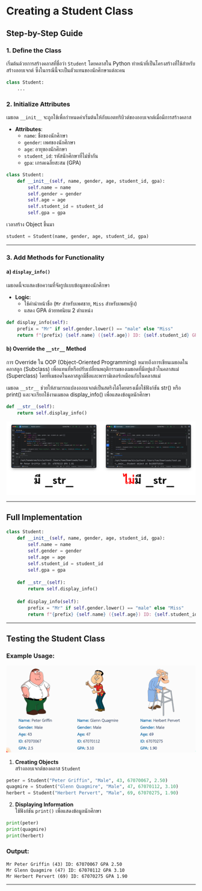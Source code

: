 # Creating a Student Class

## **Step-by-Step Guide**

### 1. **Define the Class**

เริ่มต้นด้วยการสร้างคลาสที่ชื่อว่า `Student` โดยคลาสใน Python ทำหน้าที่เป็นโครงสร้างที่ใช้สำหรับสร้างออบเจกต์
ซึ่งในกรณีนี้จะเป็นตัวแทนของนักศึกษาแต่ละคน

```python
class Student:
    ...
```

### 2. **Initialize Attributes**

เมธอด `__init__` จะถูกใช้เพื่อกำหนดค่าเริ่มต้นให้กับแอตทริบิวต์ของออบเจกต์เมื่อมีการสร้างคลาส

- **Attributes**:
    - `name`: ชื่อของนักศึกษา
    - `gender`: เพศของนักศึกษา
    - `age`: อายุของนักศึกษา
    - `student_id`: รหัสนักศึกษาที่ไม่ซ้ำกัน
    - `gpa`: เกรดเฉลี่ยสะสม (GPA)

```python
class Student:
    def __init__(self, name, gender, age, student_id, gpa):
        self.name = name
        self.gender = gender
        self.age = age
        self.student_id = student_id
        self.gpa = gpa
```

เวลาสร้าง Object ชึ้นมา

```python
student = Student(name, gender, age, student_id, gpa)
```

---

### 3. **Add Methods for Functionality**

#### a) `display_info()`

เมธอดนี้จะแสดงข้อความที่จัดรูปแบบข้อมูลของนักศึกษา

- **Logic**:
    - ใช้คำนำหน้าชื่อ (`Mr` สำหรับเพศชาย, `Miss` สำหรับเพศหญิง)
    - แสดง GPA ด้วยทศนิยม 2 ตำแหน่ง

```python
def display_info(self):
    prefix = "Mr" if self.gender.lower() == "male" else "Miss"
    return f"{prefix} {self.name} ({self.age}) ID: {self.student_id} GPA {self.gpa:.2f}"
```

#### b) Override the `__str__` Method

การ Override ใน OOP (Object-Oriented Programming) หมายถึงการเขียนเมธอดในคลาสลูก (Subclass)
เพื่อแทนที่หรือปรับเปลี่ยนพฤติกรรมของเมธอดที่มีอยู่แล้วในคลาสแม่ (Superclass)
โดยที่เมธอดในคลาสลูกมีชื่อและพารามิเตอร์เหมือนกับในคลาสแม่

เมธอด `__str__` ช่วยให้สามารถแปลงออบเจกต์เป็นสตริงได้โดยตรงเมื่อใช้ฟังก์ชัน str() หรือ print() และจะเรียกใช้งานเมธอด
display_info() เพื่อแสดงข้อมูลนักศึกษา

```python
def __str__(self):
    return self.display_info()
```

![str.png](files/img/str.png)

---

## **Full Implementation**

```python
class Student:
    def __init__(self, name, gender, age, student_id, gpa):
        self.name = name
        self.gender = gender
        self.age = age
        self.student_id = student_id
        self.gpa = gpa

    def __str__(self):
        return self.display_info()

    def display_info(self):
        prefix = "Mr" if self.gender.lower() == "male" else "Miss"
        return f"{prefix} {self.name} ({self.age}) ID: {self.student_id} GPA {self.gpa:.2f}"
```

---

## **Testing the Student Class**

### Example Usage:

![familyguy.jpg](files/img/familyguy.jpg)

1. **Creating Objects**  
   สร้างออบเจกต์ของคลาส `Student`

```python
peter = Student("Peter Griffin", "Male", 43, 67070067, 2.50)
quagmire = Student("Glenn Quagmire", "Male", 47, 67070112, 3.10)
herbert = Student("Herbert Pervert", "Male", 69, 67070275, 1.90)
```

2. **Displaying Information**  
   ใช้ฟังก์ชัน `print()` เพื่อแสดงข้อมูลนักศึกษา

```python
print(peter)
print(quagmire)
print(herbert)
```

### Output:

```
Mr Peter Griffin (43) ID: 67070067 GPA 2.50
Mr Glenn Quagmire (47) ID: 67070112 GPA 3.10
Mr Herbert Pervert (69) ID: 67070275 GPA 1.90
```

---
